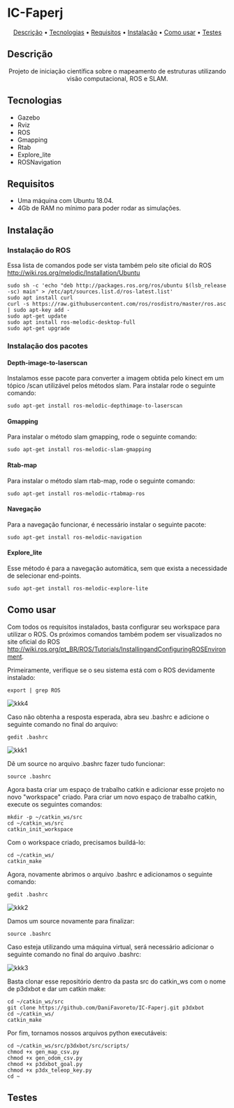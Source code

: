 # IC-Faperj

<p align="center">
 <a href="#descrição">Descrição</a> •
 <a href="#tecnologias">Tecnologias</a> • 
 <a href="#requisitos">Requisitos</a> • 
 <a href="#instalação">Instalação</a> • 
 <a href="#como-usar">Como usar</a> • 
 <a href="#testes">Testes</a>
</p>

## Descrição

<p align="center">Projeto de iniciação científica sobre o mapeamento de estruturas utilizando visão computacional, ROS e SLAM. </p>

## Tecnologias

* Gazebo
* Rviz
* ROS
* Gmapping
* Rtab
* Explore_lite
* ROSNavigation

## Requisitos

* Uma máquina com Ubuntu 18.04.
* 4Gb de RAM no mínimo para poder rodar as simulações.

## Instalação

### Instalação do ROS
Essa lista de comandos pode ser vista também pelo site oficial do ROS http://wiki.ros.org/melodic/Installation/Ubuntu

    sudo sh -c 'echo "deb http://packages.ros.org/ros/ubuntu $(lsb_release -sc) main" > /etc/apt/sources.list.d/ros-latest.list'
    sudo apt install curl
    curl -s https://raw.githubusercontent.com/ros/rosdistro/master/ros.asc | sudo apt-key add -
    sudo apt-get update
    sudo apt install ros-melodic-desktop-full
    sudo apt-get upgrade
    
### Instalação dos pacotes

#### Depth-image-to-laserscan
Instalamos esse pacote para converter a imagem obtida pelo kinect em um tópico /scan utilizável pelos métodos slam. Para instalar rode o seguinte comando:

    sudo apt-get install ros-melodic-depthimage-to-laserscan

#### Gmapping
Para instalar o método slam gmapping, rode o seguinte comando:
    
    sudo apt-get install ros-melodic-slam-gmapping
    
#### Rtab-map
Para instalar o método slam rtab-map, rode o seguinte comando:

    sudo apt-get install ros-melodic-rtabmap-ros
   
#### Navegação
Para a navegação funcionar, é necessário instalar o seguinte pacote:

    sudo apt-get install ros-melodic-navigation

#### Explore_lite
Esse método é para a navegação automática, sem que exista a necessidade de selecionar end-points.

    sudo apt-get install ros-melodic-explore-lite

## Como usar
Com todos os requisitos instalados, basta configurar seu workspace para utilizar o ROS. Os próximos comandos também podem ser visualizados no site oficial do ROS http://wiki.ros.org/pt_BR/ROS/Tutorials/InstallingandConfiguringROSEnvironment.

Primeiramente, verifique se o seu sistema está com o ROS devidamente instalado:

    export | grep ROS
    
![kkk4](https://user-images.githubusercontent.com/39687418/127230147-9f679de3-fa59-4477-af54-5d30318a229d.PNG)
    
Caso não obtenha a resposta esperada, abra seu .bashrc e adicione o seguinte comando no final do arquivo:

    gedit .bashrc
    

![kkk1](https://user-images.githubusercontent.com/39687418/127230126-acda760a-cba4-4969-991b-d27474cb547f.PNG)
    
Dê um source no arquivo .bashrc fazer tudo funcionar:

    source .bashrc

    
Agora basta criar um espaço de trabalho catkin e adicionar esse projeto no novo "workspace" criado. Para criar um novo espaço de trabalho catkin, execute os seguintes comandos:

    mkdir -p ~/catkin_ws/src
    cd ~/catkin_ws/src
    catkin_init_workspace
    
Com o workspace criado, precisamos buildá-lo:
    
    cd ~/catkin_ws/
    catkin_make
    
Agora, novamente abrimos o arquivo .bashrc e adicionamos o seguinte comando:

    gedit .bashrc
    
![kkk2](https://user-images.githubusercontent.com/39687418/127230132-788ae0a9-252b-4c04-9f4f-3d6d19ba05b5.PNG)
    
Damos um source novamente para finalizar:

    source .bashrc
    
Caso esteja utilizando uma máquina virtual, será necessário adicionar o seguinte comando no final do arquivo .bashrc:

![kkk3](https://user-images.githubusercontent.com/39687418/127230144-6977d4bd-9733-4d29-8f11-51d2e037ec41.PNG)

Basta clonar esse repositório dentro da pasta src do catkin_ws com o nome de p3dxbot e dar um catkin make:
    
    cd ~/catkin_ws/src
    git clone https://github.com/DaniFavoreto/IC-Faperj.git p3dxbot
    cd ~/catkin_ws/
    catkin_make

Por fim, tornamos nossos arquivos python executáveis:

    cd ~/catkin_ws/src/p3dxbot/src/scripts/
    chmod +x gen_map_csv.py 
    chmod +x gen_odom_csv.py 
    chmod +x p3dxbot_goal.py 
    chmod +x p3dx_teleop_key.py
    cd ~

## Testes




